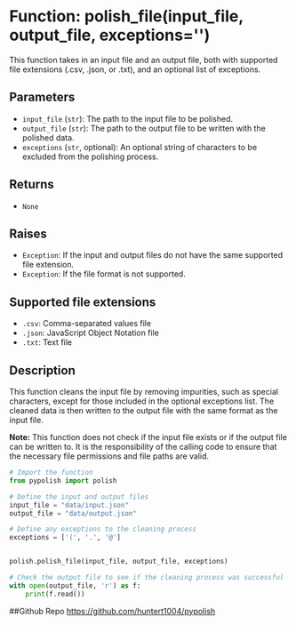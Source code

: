 # Function: polish_file(input_file, output_file, exceptions='')

This function takes in an input file and an output file, both with supported file extensions (.csv, .json, or .txt), and an optional list of exceptions.

## Parameters
- `input_file` (`str`): The path to the input file to be polished.
- `output_file` (`str`): The path to the output file to be written with the polished data.
- `exceptions` (`str`, optional): An optional string of characters to be excluded from the polishing process.

## Returns
- `None`

## Raises
- `Exception`: If the input and output files do not have the same supported file extension.
- `Exception`: If the file format is not supported.

## Supported file extensions
- `.csv`: Comma-separated values file
- `.json`: JavaScript Object Notation file
- `.txt`: Text file

## Description
This function cleans the input file by removing impurities, such as special characters, except for those included in the optional exceptions list. The cleaned data is then written to the output file with the same format as the input file.

**Note:** This function does not check if the input file exists or if the output file can be written to. It is the responsibility of the calling code to ensure that the necessary file permissions and file paths are valid.

```python
# Import the function
from pypolish import polish

# Define the input and output files
input_file = "data/input.json"
output_file = "data/output.json"

# Define any exceptions to the cleaning process
exceptions = ['(', '.', '@']


polish.polish_file(input_file, output_file, exceptions)

# Check the output file to see if the cleaning process was successful
with open(output_file, 'r') as f:
    print(f.read())
```

##Github Repo
https://github.com/huntert1004/pypolish